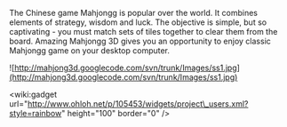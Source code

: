 The Chinese game Mahjongg is popular over the world. It combines elements of strategy, wisdom and luck. The objective is simple, but so captivating - you must match sets of tiles together to clear them from the board. Amazing Mahjongg 3D gives you an opportunity to enjoy classic Mahjongg game on your desktop computer.

![http://mahjong3d.googlecode.com/svn/trunk/Images/ss1.jpg](http://mahjong3d.googlecode.com/svn/trunk/Images/ss1.jpg)

&lt;wiki:gadget url="http://www.ohloh.net/p/105453/widgets/project\_users.xml?style=rainbow" height="100"  border="0" /&gt;